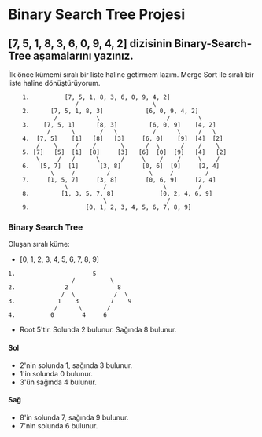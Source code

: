 # Binary Search Tree Projesi

## **[7, 5, 1, 8, 3, 6, 0, 9, 4, 2] dizisinin Binary-Search-Tree aşamalarını yazınız.**

İlk önce kümemi sıralı bir liste haline getirmem lazım. Merge Sort ile sıralı bir liste haline dönüştürüyorum.

```
    1.          [7, 5, 1, 8, 3, 6, 0, 9, 4, 2]
                   /                     \
    2.      [7, 5, 1, 8, 3]            [6, 0, 9, 4, 2]
             /           \                   /        \
    3.    [7, 5, 1]      [8, 3]         [6, 0, 9]    [4, 2]
           /      \       /   \          /      \     /   \
    4.  [7, 5]    [1]   [8]   [3]     [6, 0]    [9]  [4]  [2]
        /    \     /    /       \      /  \      /    /    \
    5. [7]   [5]  [1]  [8]     [3]   [6]  [0]  [9]   [4]   [2]
        \     /   /      \      /     \    /    /     \    /
    6.   [5, 7]  [1]      [3, 8]      [0, 6]  [9]     [2, 4]
            \     /         /           \     /         /
    7.     [1, 5, 7]     [3, 8]        [0, 6, 9]     [2, 4]
                \          /                \         /
    8.         [1, 3, 5, 7, 8]             [0, 2, 4, 6, 9]
                           \                 /
    9.                [0, 1, 2, 3, 4, 5, 6, 7, 8, 9]
```

### Binary Search Tree

Oluşan sıralı küme:
* [0, 1, 2, 3, 4, 5, 6, 7, 8, 9]

```
1.                      5
                  /          \
2.              2              8
               /  \           /  \
3.            1    3         7    9
             /      \       /
4.          0        4     6
```

* Root 5'tir. Solunda 2 bulunur. Sağında 8 bulunur.

#### Sol
* 2'nin solunda 1, sağında 3 bulunur.
* 1'in solunda 0 bulunur.
* 3'ün sağında 4 bulunur.

#### Sağ
* 8'in solunda 7, sağında 9 bulunur.
* 7'nin solunda 6 bulunur.